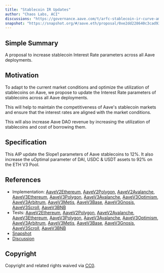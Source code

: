 ```yaml
---
title: "Stablecoin IR Updates"
author: "Chaos Labs, ACI"
discussions: "https://governance.aave.com/t/arfc-stablecoin-ir-curve-amendment-on-aave-v2-and-v3/16864"
snapshot: "https://snapshot.org/#/aave.eth/proposal/0xe2dd228640c3cad93f5418c40c4b5743b3c6c85aa0aae9eee53cbdbca2ed5c2d"
---
```


## Simple Summary

A proposal to increase stablecoin Interest Rate parameters across all Aave deployments.

## Motivation

To adapt to the current market conditions and optimize the utilization of stablecoins on Aave, we propose to update the Interest Rate parameters of stablecoins across all Aave deployments.

This will help to maintain the competitiveness of Aave's stablecoin markets and ensure that the interest rates are aligned with the market conditions.

This will also increase Aave DAO revenue by increasing the utilization of stablecoins and cost of borrowing them.

## Specification

This AIP update the Slope1 parameters of Aave stablecoins to 12%.
It also increase the uOptimal parameter of DAI, USDC & USDT assets to 92% on the ETH V3 Pool.

## References

- Implementation: [AaveV2Ethereum](https://github.com/bgd-labs/aave-proposals-v3/blob/main/src/20240322_Multi_StablecoinIRUpdates/AaveV2Ethereum_StablecoinIRUpdates_20240322.sol), [AaveV2Polygon](https://github.com/bgd-labs/aave-proposals-v3/blob/main/src/20240322_Multi_StablecoinIRUpdates/AaveV2Polygon_StablecoinIRUpdates_20240322.sol), [AaveV2Avalanche](https://github.com/bgd-labs/aave-proposals-v3/blob/main/src/20240322_Multi_StablecoinIRUpdates/AaveV2Avalanche_StablecoinIRUpdates_20240322.sol), [AaveV3Ethereum](https://github.com/bgd-labs/aave-proposals-v3/blob/main/src/20240322_Multi_StablecoinIRUpdates/AaveV3Ethereum_StablecoinIRUpdates_20240322.sol), [AaveV3Polygon](https://github.com/bgd-labs/aave-proposals-v3/blob/main/src/20240322_Multi_StablecoinIRUpdates/AaveV3Polygon_StablecoinIRUpdates_20240322.sol), [AaveV3Avalanche](https://github.com/bgd-labs/aave-proposals-v3/blob/main/src/20240322_Multi_StablecoinIRUpdates/AaveV3Avalanche_StablecoinIRUpdates_20240322.sol), [AaveV3Optimism](https://github.com/bgd-labs/aave-proposals-v3/blob/main/src/20240322_Multi_StablecoinIRUpdates/AaveV3Optimism_StablecoinIRUpdates_20240322.sol), [AaveV3Arbitrum](https://github.com/bgd-labs/aave-proposals-v3/blob/main/src/20240322_Multi_StablecoinIRUpdates/AaveV3Arbitrum_StablecoinIRUpdates_20240322.sol), [AaveV3Metis](https://github.com/bgd-labs/aave-proposals-v3/blob/main/src/20240322_Multi_StablecoinIRUpdates/AaveV3Metis_StablecoinIRUpdates_20240322.sol), [AaveV3Base](https://github.com/bgd-labs/aave-proposals-v3/blob/main/src/20240322_Multi_StablecoinIRUpdates/AaveV3Base_StablecoinIRUpdates_20240322.sol), [AaveV3Gnosis](https://github.com/bgd-labs/aave-proposals-v3/blob/main/src/20240322_Multi_StablecoinIRUpdates/AaveV3Gnosis_StablecoinIRUpdates_20240322.sol), [AaveV3Scroll](https://github.com/bgd-labs/aave-proposals-v3/blob/main/src/20240322_Multi_StablecoinIRUpdates/AaveV3Scroll_StablecoinIRUpdates_20240322.sol), [AaveV3BNB](https://github.com/bgd-labs/aave-proposals-v3/blob/main/src/20240322_Multi_StablecoinIRUpdates/AaveV3BNB_StablecoinIRUpdates_20240322.sol)
- Tests: [AaveV2Ethereum](https://github.com/bgd-labs/aave-proposals-v3/blob/main/src/20240322_Multi_StablecoinIRUpdates/AaveV2Ethereum_StablecoinIRUpdates_20240322.t.sol), [AaveV2Polygon](https://github.com/bgd-labs/aave-proposals-v3/blob/main/src/20240322_Multi_StablecoinIRUpdates/AaveV2Polygon_StablecoinIRUpdates_20240322.t.sol), [AaveV2Avalanche](https://github.com/bgd-labs/aave-proposals-v3/blob/main/src/20240322_Multi_StablecoinIRUpdates/AaveV2Avalanche_StablecoinIRUpdates_20240322.t.sol), [AaveV3Ethereum](https://github.com/bgd-labs/aave-proposals-v3/blob/main/src/20240322_Multi_StablecoinIRUpdates/AaveV3Ethereum_StablecoinIRUpdates_20240322.t.sol), [AaveV3Polygon](https://github.com/bgd-labs/aave-proposals-v3/blob/main/src/20240322_Multi_StablecoinIRUpdates/AaveV3Polygon_StablecoinIRUpdates_20240322.t.sol), [AaveV3Avalanche](https://github.com/bgd-labs/aave-proposals-v3/blob/main/src/20240322_Multi_StablecoinIRUpdates/AaveV3Avalanche_StablecoinIRUpdates_20240322.t.sol), [AaveV3Optimism](https://github.com/bgd-labs/aave-proposals-v3/blob/main/src/20240322_Multi_StablecoinIRUpdates/AaveV3Optimism_StablecoinIRUpdates_20240322.t.sol), [AaveV3Arbitrum](https://github.com/bgd-labs/aave-proposals-v3/blob/main/src/20240322_Multi_StablecoinIRUpdates/AaveV3Arbitrum_StablecoinIRUpdates_20240322.t.sol), [AaveV3Metis](https://github.com/bgd-labs/aave-proposals-v3/blob/main/src/20240322_Multi_StablecoinIRUpdates/AaveV3Metis_StablecoinIRUpdates_20240322.t.sol), [AaveV3Base](https://github.com/bgd-labs/aave-proposals-v3/blob/main/src/20240322_Multi_StablecoinIRUpdates/AaveV3Base_StablecoinIRUpdates_20240322.t.sol), [AaveV3Gnosis](https://github.com/bgd-labs/aave-proposals-v3/blob/main/src/20240322_Multi_StablecoinIRUpdates/AaveV3Gnosis_StablecoinIRUpdates_20240322.t.sol), [AaveV3Scroll](https://github.com/bgd-labs/aave-proposals-v3/blob/main/src/20240322_Multi_StablecoinIRUpdates/AaveV3Scroll_StablecoinIRUpdates_20240322.t.sol), [AaveV3BNB](https://github.com/bgd-labs/aave-proposals-v3/blob/main/src/20240322_Multi_StablecoinIRUpdates/AaveV3BNB_StablecoinIRUpdates_20240322.t.sol)
- [Snapshot](https://snapshot.org/#/aave.eth/proposal/0xe2dd228640c3cad93f5418c40c4b5743b3c6c85aa0aae9eee53cbdbca2ed5c2d)
- [Discussion](https://governance.aave.com/t/arfc-stablecoin-ir-curve-amendment-on-aave-v2-and-v3/16864)

## Copyright

Copyright and related rights waived via [CC0](https://creativecommons.org/publicdomain/zero/1.0/).

